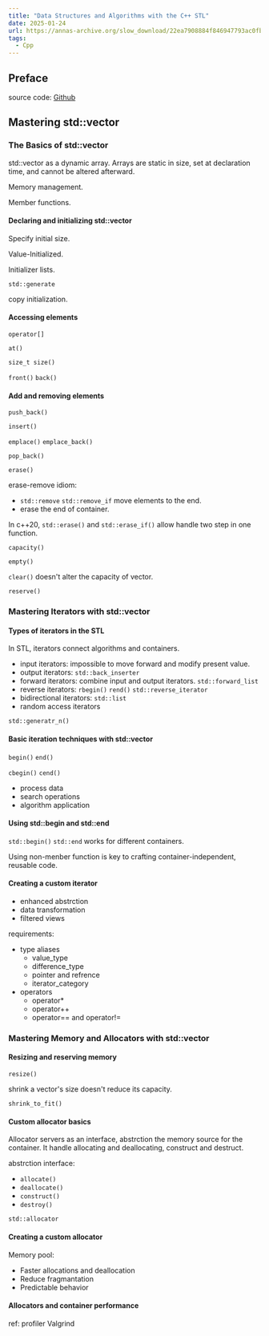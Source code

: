 ```yaml
---
title: "Data Structures and Algorithms with the C++ STL"
date: 2025-01-24
url: https://annas-archive.org/slow_download/22ea7908884f846947793ac0fbbba2b4/0/0
tags:
  - Cpp
---
```


## Preface

source code: [Github](https://github.com/PacktPublishing/Data-Structures-and-Algorithms-with-the-CPP-STL)

## Mastering std::vector

### The Basics of std::vector

std::vector as a dynamic array. Arrays are static in size, set at declaration time, and cannot be altered afterward.

Memory management.

Member functions.

#### Declaring and initializing std::vector

Specify initial size.

Value-Initialized.

Initializer lists.

`std::generate`

copy initialization.

#### Accessing elements

`operator[]`

`at()`

`size_t size()`

`front()` `back()`

#### Add and removing elements

`push_back()`

`insert()`

`emplace()` `emplace_back()`

`pop_back()`

`erase()`

erase-remove idiom:

- `std::remove` `std::remove_if` move elements to the end.
- erase the end of container.

In c++20, `std::erase()` and `std::erase_if()` allow handle two step in one function.

`capacity()`

`empty()`

`clear()` doesn't alter the capacity of vector.

`reserve()`

### Mastering Iterators with std::vector

#### Types of iterators in the STL

In STL, iterators connect algorithms and containers.

- input iterators: impossible to move forward and modify present value.
- output iterators: `std::back_inserter`
- forward iterators: combine input and output iterators. `std::forward_list`
- reverse iterators: `rbegin()` `rend()` `std::reverse_iterator`
- bidirectional iterators: `std::list`
- random access iterators

`std::generatr_n()`

#### Basic iteration techniques with std::vector

`begin()` `end()`

`cbegin()` `cend()`

- process data
- search operations
- algorithm application

#### Using std::begin and std::end

`std::begin()` `std::end` works for different containers.

Using non-menber function is key to crafting container-independent, reusable code.

#### Creating a custom iterator

- enhanced abstrction
- data transformation
- filtered views

requirements:

- type aliases
  - value_type
  - difference_type
  - pointer and refrence
  - iterator_category
- operators
  - operator*
  - operator++
  - operator== and operator!=

### Mastering Memory and Allocators with std::vector

#### Resizing and reserving memory

`resize()`

shrink a vector's size doesn't reduce its capacity.

`shrink_to_fit()`

#### Custom allocator basics

Allocator servers as an interface, abstrction the memory source for the container. It handle allocating and deallocating, construct and destruct.

abstrction interface:

- `allocate()`
- `deallocate()`
- `construct()`
- `destroy()`

`std::allocator`

#### Creating a custom allocator

Memory pool:

- Faster allocations and deallocation
- Reduce fragmantation
- Predictable behavior

#### Allocators and container performance

ref: profiler Valgrind

